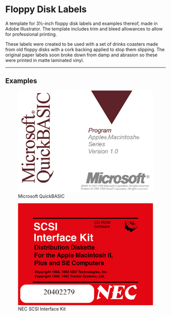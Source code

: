 # Floppy Disk Labels

A template for 3½-inch floppy disk labels and examples thereof, made in Adobe Illustrator. The template includes trim and bleed allowances to allow for professional printing.

These labels were created to be used with a set of drinks coasters made from old floppy disks with a cork backing applied to stop them slipping. The original paper labels soon broke down from damp and abrasion so these were printed in matte laminated vinyl.

---

## Examples

<figure>
    <img src="doc/quickbasic.png" alt="Microsoft QuickBASIC" />
    <figcaption>Microsoft QuickBASIC</figcaption>
</figure>

<figure>
    <img src="doc/scsi.png" alt="NEC SCSI Interface Kit" />
    <figcaption>NEC SCSI Interface Kit</figcaption>
</figure>
